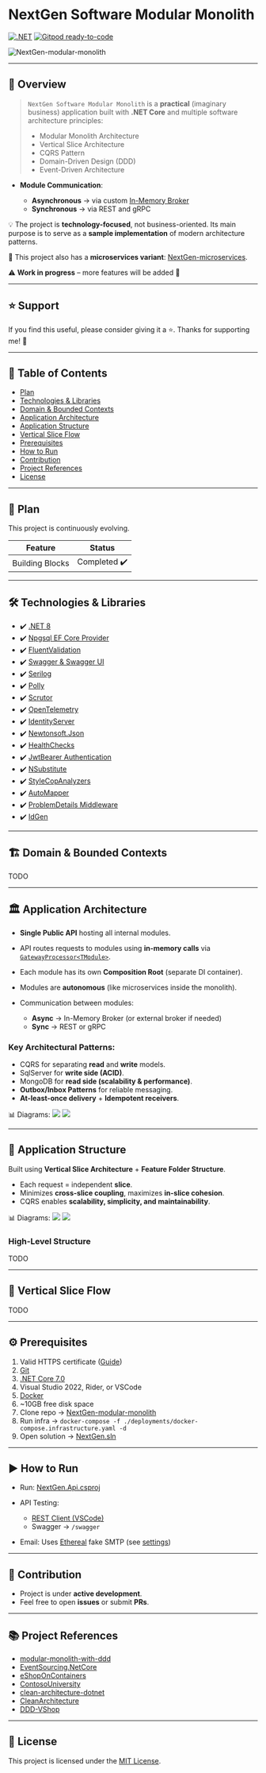 # NextGen Software Modular Monolith

[![.NET](https://github.com/samerkour/NextGen-modular-monolith/actions/workflows/build-test.yml/badge.svg?branch=main\&style=flat-square)](https://github.com/samerkour/NextGen-modular-monolith/actions/workflows/build-test.yml)
[![Gitpod ready-to-code](https://img.shields.io/badge/Gitpod-ready--to--code-blue?logo=gitpod\&style=flat-square\&color=ff69b4)](https://gitpod.io/#https://github.com/samerkour/NextGen-modular-monolith)

![NextGen-modular-monolith](https://socialify.git.ci/samerkour/NextGen-modular-monolith/image?description=1\&forks=1\&issues=1\&language=1\&owner=1\&pulls=1\&stargazers=1)

---

## 📌 Overview

> `NextGen Software Modular Monolith` is a **practical** (imaginary business) application built with **.NET Core** and multiple software architecture principles:
>
> * Modular Monolith Architecture
> * Vertical Slice Architecture
> * CQRS Pattern
> * Domain-Driven Design (DDD)
> * Event-Driven Architecture

* **Module Communication**:

  * **Asynchronous** → via custom [In-Memory Broker](src/BuildingBlocks/BuildingBlocks.Core/Messaging/Broker/InMemory/InMemoryBus.cs)
  * **Synchronous** → via REST and gRPC

💡 The project is **technology-focused**, not business-oriented. Its main purpose is to serve as a **sample implementation** of modern architecture patterns.

🔀 This project also has a **microservices variant**: [NextGen-microservices](https://github.com/samerkour/NextGen-microservices).

⚠️ **Work in progress** – more features will be added 🚀

---

## ⭐ Support

If you find this useful, please consider giving it a ⭐.
Thanks for supporting me! 🙏

---

## 📖 Table of Contents

* [Plan](#plan)
* [Technologies & Libraries](#technologies--libraries)
* [Domain & Bounded Contexts](#domain--bounded-contexts)
* [Application Architecture](#application-architecture)
* [Application Structure](#application-structure)
* [Vertical Slice Flow](#vertical-slice-flow)
* [Prerequisites](#prerequisites)
* [How to Run](#how-to-run)
* [Contribution](#contribution)
* [Project References](#project-references)
* [License](#license)

---

## 📅 Plan

This project is continuously evolving.

| Feature         | Status       |
| --------------- | ------------ |
| Building Blocks | Completed ✔️ |

---

## 🛠️ Technologies & Libraries

* ✔️ [.NET 8](https://dotnet.microsoft.com/download)
* ✔️ [Npgsql EF Core Provider](https://www.npgsql.org/efcore/)
* ✔️ [FluentValidation](https://github.com/FluentValidation/FluentValidation)
* ✔️ [Swagger & Swagger UI](https://github.com/domaindrivendev/Swashbuckle.AspNetCore)
* ✔️ [Serilog](https://github.com/serilog/serilog)
* ✔️ [Polly](https://github.com/App-vNext/Polly)
* ✔️ [Scrutor](https://github.com/khellang/Scrutor)
* ✔️ [OpenTelemetry](https://github.com/open-telemetry/opentelemetry-dotnet)
* ✔️ [IdentityServer](https://github.com/DuendeSoftware/IdentityServer)
* ✔️ [Newtonsoft.Json](https://github.com/JamesNK/Newtonsoft.Json)
* ✔️ [HealthChecks](https://github.com/Xabaril/AspNetCore.Diagnostics.HealthChecks)
* ✔️ [JwtBearer Authentication](https://www.nuget.org/packages/Microsoft.AspNetCore.Authentication.JwtBearer)
* ✔️ [NSubstitute](https://github.com/nsubstitute/NSubstitute)
* ✔️ [StyleCopAnalyzers](https://github.com/DotNetAnalyzers/StyleCopAnalyzers)
* ✔️ [AutoMapper](https://github.com/AutoMapper/AutoMapper)
* ✔️ [ProblemDetails Middleware](https://github.com/khellang/Middleware/tree/master/src/ProblemDetails)
* ✔️ [IdGen](https://github.com/RobThree/IdGen)

---

## 🏗️ Domain & Bounded Contexts

TODO

---

## 🏛️ Application Architecture

* **Single Public API** hosting all internal modules.
* API routes requests to modules using **in-memory calls** via [`GatewayProcessor<TModule>`](src/BuildingBlocks/BuildingBlocks.Web/GatewayProcessor.cs).
* Each module has its own **Composition Root** (separate DI container).
* Modules are **autonomous** (like microservices inside the monolith).
* Communication between modules:

  * **Async** → In-Memory Broker (or external broker if needed)
  * **Sync** → REST or gRPC

### Key Architectural Patterns:

* CQRS for separating **read** and **write** models.
* SqlServer for **write side (ACID)**.
* MongoDB for **read side (scalability & performance)**.
* **Outbox/Inbox Patterns** for reliable messaging.
* **At-least-once delivery** + **Idempotent receivers**.

📊 Diagrams:
![](./assets/composition-roots.png)
![](./assets/modules.png)

---

## 📂 Application Structure

Built using **Vertical Slice Architecture** + **Feature Folder Structure**.

* Each request = independent **slice**.
* Minimizes **cross-slice coupling**, maximizes **in-slice cohesion**.
* CQRS enables **scalability, simplicity, and maintainability**.

📊 Diagrams:
![](./assets/vertical-slice-architecture.jpg)
![](./assets/vsa2.png)

### High-Level Structure

TODO

---

## 🔄 Vertical Slice Flow

TODO

---

## ⚙️ Prerequisites

1. Valid HTTPS certificate ([Guide](https://docs.microsoft.com/en-us/dotnet/core/additional-tools/self-signed-certificates-guide#create-a-self-signed-certificate))
2. [Git](https://git-scm.com/downloads)
3. [.NET Core 7.0](https://dotnet.microsoft.com/download/dotnet/7.0)
4. Visual Studio 2022, Rider, or VSCode
5. [Docker](https://docs.docker.com/docker-for-windows/install/)
6. \~10GB free disk space
7. Clone repo → [NextGen-modular-monolith](https://github.com/samerkour/NextGen-modular-monolith)
8. Run infra → `docker-compose -f ./deployments/docker-compose.infrastructure.yaml -d`
9. Open solution → [NextGen.sln](./NextGen.sln)

---

## ▶️ How to Run

* Run: [NextGen.Api.csproj](src/Api/NextGen.Api/NextGen.Api.csproj)
* API Testing:

  * [REST Client (VSCode)](https://marketplace.visualstudio.com/items?itemName=humao.rest-client)
  * Swagger → `/swagger`
* Email: Uses [Ethereal](https://ethereal.email/) fake SMTP (see [settings](./src/Modules/Parties/NextGen.Modules.Parties/parties.appsettings.json))

---

## 🤝 Contribution

* Project is under **active development**.
* Feel free to open **issues** or submit **PRs**.

---

## 📚 Project References

* [modular-monolith-with-ddd](https://github.com/kgrzybek/modular-monolith-with-ddd)
* [EventSourcing.NetCore](https://github.com/oskardudycz/EventSourcing.NetCore)
* [eShopOnContainers](https://github.com/dotnet-architecture/eShopOnContainers)
* [ContosoUniversity](https://github.com/jbogard/ContosoUniversityDotNetCore-Pages)
* [clean-architecture-dotnet](https://github.com/thangchung/clean-architecture-dotnet)
* [CleanArchitecture](https://github.com/jasontaylordev/CleanArchitecture)
* [DDD-VShop](https://github.com/DijanaPenic/DDD-VShop)

---

## 📄 License

This project is licensed under the [MIT License](LICENSE).
